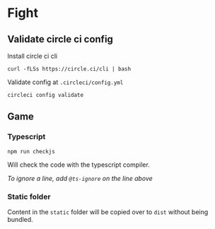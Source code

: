 # Fight

## Validate circle ci config

Install circle ci cli

`curl -fLSs https://circle.ci/cli | bash`

Validate config at `.circleci/config.yml`

`circleci config validate`

## Game

### Typescript

`npm run checkjs`

Will check the code with the typescript compiler.

_To ignore a line, add `@ts-ignore` on the line above_

### Static folder

Content in the `static` folder will be copied over to `dist` without being bundled.
